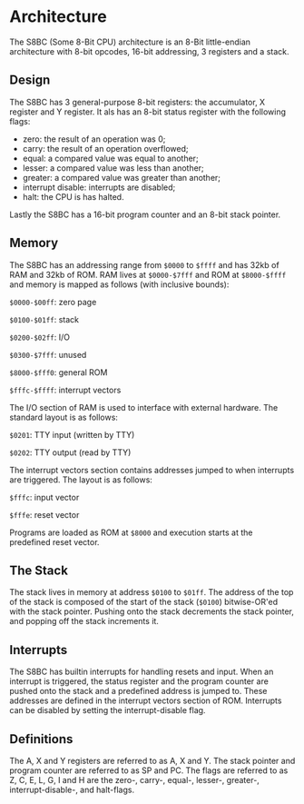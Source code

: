 # Architecture

The S8BC (Some 8-Bit CPU) architecture is an 8-Bit little-endian architecture with 8-bit opcodes, 16-bit addressing, 3 registers and a stack.

## Design

The S8BC has 3 general-purpose 8-bit registers: the accumulator, X register and Y register.
It als has an 8-bit status register with the following flags:

- zero: the result of an operation was 0;
- carry: the result of an operation overflowed;
- equal: a compared value was equal to another;
- lesser: a compared value was less than another;
- greater: a compared value was greater than another;
- interrupt disable: interrupts are disabled;
- halt: the CPU is has halted.

Lastly the S8BC has a 16-bit program counter and an 8-bit stack pointer.

## Memory

The S8BC has an addressing range from `$0000` to `$ffff` and has 32kb of RAM and 32kb of ROM.
RAM lives at `$0000-$7fff` and ROM at `$8000-$ffff` and memory is mapped as follows (with inclusive bounds):

`$0000-$00ff`: zero page

`$0100-$01ff`: stack

`$0200-$02ff`: I/O

`$0300-$7fff`: unused

`$8000-$fff0`: general ROM

`$fffc-$ffff`: interrupt vectors

The I/O section of RAM is used to interface with external hardware. The standard layout is as follows:

`$0201`: TTY input (written by TTY)

`$0202`: TTY output (read by TTY)

The interrupt vectors section contains addresses jumped to when interrupts are triggered.
The layout is as follows:

`$fffc`: input vector

`$fffe`: reset vector

Programs are loaded as ROM at `$8000` and execution starts at the predefined reset vector.

## The Stack 

The stack lives in memory at address `$0100` to `$01ff`.
The address of the top of the stack is composed of the start of the stack (`$0100`) bitwise-OR'ed with the stack pointer.
Pushing onto the stack decrements the stack pointer, and popping off the stack increments it.

## Interrupts

The S8BC has builtin interrupts for handling resets and input.
When an interrupt is triggered, the status register and the program counter are pushed onto the stack and a predefined address is jumped to.
These addresses are defined in the interrupt vectors section of ROM.
Interrupts can be disabled by setting the interrupt-disable flag.

## Definitions

The A, X and Y registers are referred to as A, X and Y.
The stack pointer and program counter are referred to as SP and PC.
The flags are referred to as Z, C, E, L, G, I and H are the zero-, carry-, equal-, lesser-, greater-, interrupt-disable-, and halt-flags.

